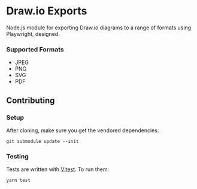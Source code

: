 # Draw.io Exports

Node.js module for exporting Draw.io diagrams to a range of formats using Playwright,
designed.

### Supported Formats
- JPEG
- PNG
- SVG
- PDF

## Contributing

### Setup

After cloning, make sure you get the vendored dependencies:
```console
git submodule update --init
```

### Testing

Tests are written with [Vitest](https://vitest.dev/). To run them:
```console
yarn test
```
